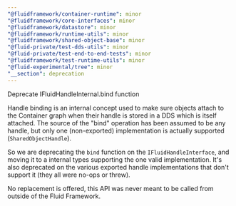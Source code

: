 ```yaml
---
"@fluidframework/container-runtime": minor
"@fluidframework/core-interfaces": minor
"@fluidframework/datastore": minor
"@fluidframework/runtime-utils": minor
"@fluidframework/shared-object-base": minor
"@fluid-private/test-dds-utils": minor
"@fluid-private/test-end-to-end-tests": minor
"@fluidframework/test-runtime-utils": minor
"@fluid-experimental/tree": minor
"__section": deprecation
---
```

Deprecate IFluidHandleInternal.bind function

Handle binding is an internal concept used to make sure objects attach to the Container graph when their handle is stored in a DDS which is itself attached.
The source of the "bind" operation has been assumed to be any handle, but only one (non-exported) implementation is actually supported (`SharedObjectHandle`).

So we are deprecating the `bind` function on the `IFluidHandleInterface`, and moving it to a internal types supporting the one valid implementation.
It's also deprecated on the various exported handle implementations that don't support it (they all were no-ops or threw).

No replacement is offered, this API was never meant to be called from outside of the Fluid Framework.
